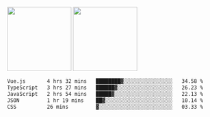 <img src="https://github-readme-stats.vercel.app/api?username=Dream4ever&count_private=true&show_icons=true&theme=tokyonight" height="150" /> <img src="https://github-readme-stats.vercel.app/api/top-langs/?username=Dream4ever&count_private=true&show_icons=true&theme=tokyonight&langs_count=5&layout=compact" height="150" />

<!--START_SECTION:waka-->

```txt
Vue.js       4 hrs 32 mins   ████████▓░░░░░░░░░░░░░░░░   34.58 %
TypeScript   3 hrs 27 mins   ██████▓░░░░░░░░░░░░░░░░░░   26.23 %
JavaScript   2 hrs 54 mins   █████▓░░░░░░░░░░░░░░░░░░░   22.13 %
JSON         1 hr 19 mins    ██▓░░░░░░░░░░░░░░░░░░░░░░   10.14 %
CSS          26 mins         ▓░░░░░░░░░░░░░░░░░░░░░░░░   03.33 %
```

<!--END_SECTION:waka-->
